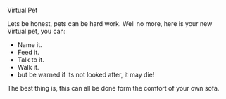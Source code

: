 Virtual Pet

Lets be honest, pets can be hard work. 
Well no more, here is your new Virtual pet, you can:

- Name it.
- Feed it.
- Talk to it.
- Walk it.
- but be warned if its not looked after, it may die!

The best thing is, this can all be done form the comfort of your own sofa.